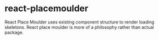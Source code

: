 # react-placemoulder
React Place Moulder uses existing component structure to render loading skeletons. React place moulder is more of a philosophy rather than actual package.


